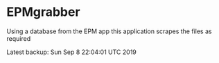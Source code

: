 # EPMgrabber
Using a database from the EPM app this application scrapes the files as required


Latest backup: Sun Sep 8 22:04:01 UTC 2019
